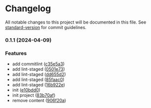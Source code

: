 # Changelog

All notable changes to this project will be documented in this file. See [standard-version](https://github.com/conventional-changelog/standard-version) for commit guidelines.

### 0.1.1 (2024-04-09)


### Features

* add commitlint ([c35e5a3](https://github.com/MoYuanJun/next-play/commit/c35e5a3e175b579ebbd09cfdb188298fb9d84a0a))
* add lint-staged ([0501e73](https://github.com/MoYuanJun/next-play/commit/0501e73413bad5ebf9dda29d65983fd911012e90))
* add lint-staged ([dd655d2](https://github.com/MoYuanJun/next-play/commit/dd655d22bf5d70d3002b97a18bfc0380601a4f29))
* add lint-staged ([85faac0](https://github.com/MoYuanJun/next-play/commit/85faac00f5370c2799bbdd84d3c78e73ccfe164d))
* add lint-staged ([16b922e](https://github.com/MoYuanJun/next-play/commit/16b922eebdaaf4bd4fa16185f0195c9a4d004096))
* init ([e10bdd0](https://github.com/MoYuanJun/next-play/commit/e10bdd06450ddead39c8c51ffed521b77fe6df67))
* init project ([83b70af](https://github.com/MoYuanJun/next-play/commit/83b70af88753e9c9490da8ec57941f02adcefad1))
* remove content ([906f20a](https://github.com/MoYuanJun/next-play/commit/906f20ae2a4beeb88d3068a71d8233f53fb76c82))
